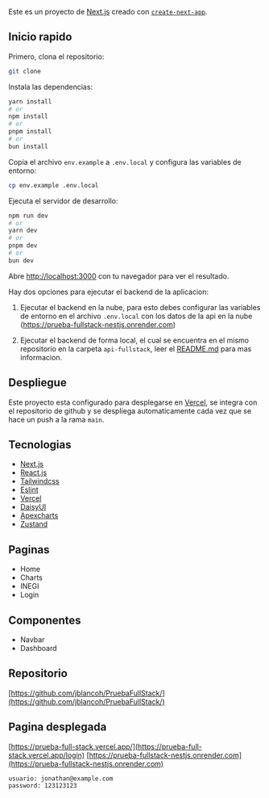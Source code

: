 Este es un proyecto de [Next.js](https://nextjs.org/) creado con [`create-next-app`]("https://nextjs.org/docs/api-reference/create-next-app").

## Inicio rapido

Primero, clona el repositorio:

```bash
git clone
```

Instala las dependencias:

```bash
yarn install
# or
npm install
# or
pnpm install
# or
bun install
```

Copia el archivo `env.example` a `.env.local` y configura las variables de entorno:

```bash
cp env.example .env.local
```

Ejecuta el servidor de desarrollo:

```bash
npm run dev
# or
yarn dev
# or
pnpm dev
# or
bun dev
```

Abre [http://localhost:3000](http://localhost:3000) con tu navegador para ver el resultado.

Hay dos opciones para ejecutar el backend de la aplicacion:

1. Ejecutar el backend en la nube, para esto debes configurar las variables de entorno en el archivo `.env.local` con los datos de la api en la nube (https://prueba-fullstack-nestjs.onrender.com) 

2. Ejecutar el backend de forma local, el cual se encuentra en el mismo repositorio en la carpeta `api-fullstack`, leer el [README.md](../api-fullstack/README.md) para mas informacion.


## Despliegue

Este proyecto esta configurado para desplegarse en [Vercel](https://vercel.com/), se integra con el repositorio de github y se despliega automaticamente cada vez que se hace un push a la rama `main`.

## Tecnologias

- [Next.js](https://nextjs.org/)
- [React.js](https://reactjs.org/)
- [Tailwindcss](https://tailwindcss.com/)
- [Eslint](https://eslint.org/)
- [Vercel](https://vercel.com/)
- [DaisyUI](https://daisyui.com/)
- [Apexcharts](https://apexcharts.com/)
- [Zustand](https://docs.pmnd.rs/zustand/getting-started/introduction)


## Paginas

- Home
- Charts
- INEGI
- Login

## Componentes

- Navbar
- Dashboard

## Repositorio

[https://github.com/jblancoh/PruebaFullStack/](https://github.com/jblancoh/PruebaFullStack/)

## Pagina desplegada

[https://prueba-full-stack.vercel.app/](https://prueba-full-stack.vercel.app/login)
[https://prueba-fullstack-nestjs.onrender.com](https://prueba-fullstack-nestjs.onrender.com)

```
usuario: jonathan@example.com
password: 123123123
```

